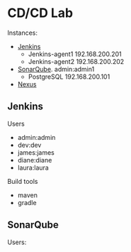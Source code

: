 # CD/CD Lab


Instances:
- [Jenkins](http://192.168.200.200:8080)
  - Jenkins-agent1 192.168.200.201
  - Jenkins-agent2 192.168.200.202
- [SonarQube](http://192.168.200.100:9000). admin:admin1
  - PostgreSQL 192.168.200.101
- [Nexus](http://192.168.200.110:8081)

## Jenkins

Users
- admin:admin
- dev:dev
- james:james
- diane:diane
- laura:laura

Build tools
- maven
- gradle

## SonarQube

Users:
